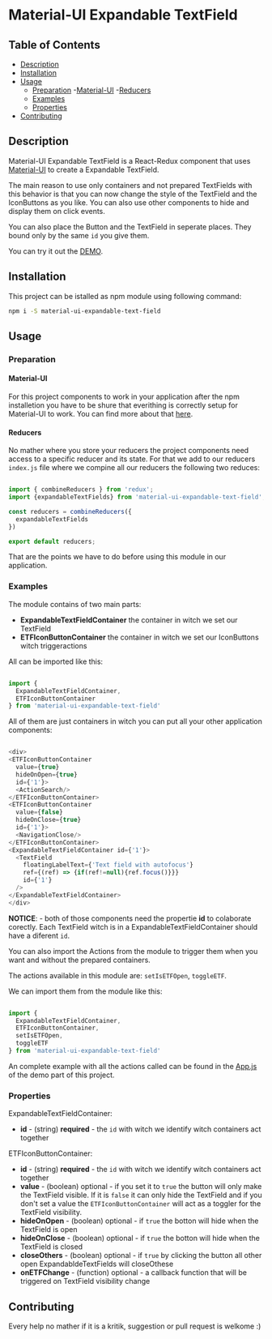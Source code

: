 # Material-UI Expandable TextField

## Table of Contents

- [Description](#description)
- [Installation](#instalaltion)
- [Usage](#usage)
    - [Preparation](#preparation)
        -[Material-UI](#material-ui)
        -[Reducers](#reducers)
    - [Examples](#examples)
    - [Properties](#properties)
- [Contributing](#contributing)


## Description

Material-UI Expandable TextField is a React-Redux component that uses [Material-UI](http://www.material-ui.com/) to create a Expandable TextField.

The main reason to use only containers and not prepared TextFields with this behavior is that you can now change the style of the TextField and the IconButtons as you like. You can also use other components to hide and display them on click events.

You can also place the Button and the TextField in seperate places. They bound only by the same `id` you give them.

You can try it out the [DEMO](https://tarikhuber.github.io/material-ui-expandable-text-field/).

## Installation

This project can be istalled as npm module using following command:

```bash
npm i -S material-ui-expandable-text-field
```

## Usage


### Preparation

#### Material-UI

For this project components to work in your application after the npm installetion you have to be shure that everithing is correctly setup for Material-UI to work. You can find more about that [here](https://github.com/callemall/material-ui#installation).

#### Reducers

No mather where you store your reducers the project components need access to a specific reducer and its state. For that we add to our reducers `index.js` file where we compine all our reducers the following two reduces:

```js

import { combineReducers } from 'redux';
import {expandableTextFields} from 'material-ui-expandable-text-field';

const reducers = combineReducers({
  expandableTextFields
})

export default reducers;

```

That are the points we have to do before using this module in our application.


### Examples

The module contains of two main parts:
* **ExpandableTextFieldContainer** the container in witch we set our TextField
* **ETFIconButtonContainer** the container in witch we set our IconButtons witch triggeractions

All can be imported like this:

```js

import {
  ExpandableTextFieldContainer,
  ETFIconButtonContainer
} from 'material-ui-expandable-text-field'

```

All of them are just containers in witch you can put all your other application components:

```js

<div>
<ETFIconButtonContainer
  value={true}
  hideOnOpen={true}
  id={'1'}>
  <ActionSearch/>
</ETFIconButtonContainer>
<ETFIconButtonContainer
  value={false}
  hideOnClose={true}
  id={'1'}>
  <NavigationClose/>
</ETFIconButtonContainer>
<ExpandableTextFieldContainer id={'1'}>
  <TextField
    floatingLabelText={'Text field with autofocus'}
    ref={(ref) => {if(ref!=null){ref.focus()}}}
    id={'1'}
  />
</ExpandableTextFieldContainer>
</div>

```


**NOTICE**: - both of those components need the propertie **id** to colaborate corectly. Each TextField witch is in a ExpandableTextFieldContainer should have a diferent `id`.

You can also import the Actions from the module to trigger them when you want and without the prepared containers.

The actions available in this module are: `setIsETFOpen`, `toggleETF`.

We can import them from the module like this:

```js

import {
  ExpandableTextFieldContainer,
  ETFIconButtonContainer,
  setIsETFOpen,
  toggleETF
} from 'material-ui-expandable-text-field'

```

An complete example with all the actions called can be found in the [App.js](https://github.com/TarikHuber/material-ui-expandable-text-field/blob/master/demo/src/App.js) of the demo part of this project.

### Properties

ExpandableTextFieldContainer:
* **id** - (string) **required** - the `id` with witch we identify witch containers act together

ETFIconButtonContainer:
* **id** - (string) **required** - the `id` with witch we identify witch containers act together
* **value** - (boolean) optional - if you set it to `true` the button will only make the TextField visible. If it is `false` it can only hide the TextField and if you don't set a value the `ETFIconButtonContainer` will act as a toggler for the TextField visibility.
* **hideOnOpen** - (boolean) optional - if `true` the botton will hide when the TextField is open
* **hideOnClose** - (boolean) optional - if `true` the botton will hide when the TextField is closed
* **closeOthers** - (boolean) optional - if `true` by clicking the button all other open ExpandabldeTextFields will closeOthese
* **onETFChange** - (function) optional - a callback function that will be triggered on TextField visibility change


## Contributing

Every help no mather if it is a kritik, suggestion or pull request is welkome :)
